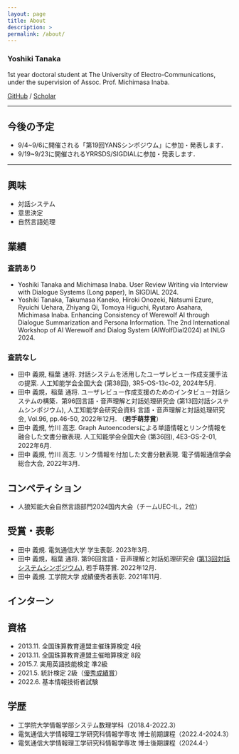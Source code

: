 ```yaml
---
layout: page
title: About
description: >
permalink: /about/
---
```


### Yoshiki Tanaka

1st year doctoral student at The University of Electro-Communications, under the supervision of Assoc. Prof. Michimasa Inaba.

[GitHub](https://github.com/yoshi-chanaka) / [Scholar](https://scholar.google.co.jp/citations?view_op=list_works&hl=ja&user=QkKVktkAAAAJ)

---
## 今後の予定
- 9/4~9/6に開催される「第19回YANSシンポジウム」に参加・発表します．
- 9/19~9/23に開催されるYRRSDS/SIGDIALに参加・発表します．

---
## 興味
* 対話システム
* 意思決定
* 自然言語処理

## 業績

### 査読あり
* Yoshiki Tanaka and Michimasa Inaba. User Review Writing via Interview with Dialogue Systems (Long paper), In SIGDIAL 2024.
* Yoshiki Tanaka, Takumasa Kaneko, Hiroki Onozeki, Natsumi Ezure, Ryuichi Uehara, Zhiyang Qi, Tomoya Higuchi, Ryutaro Asahara, Michimasa Inaba. Enhancing Consistency of Werewolf AI through Dialogue Summarization and Persona Information. The 2nd International Workshop of AI Werewolf and Dialog System (AIWolfDial2024) at INLG 2024.

### 査読なし
* 田中 義規, 稲葉 通将. 対話システムを活用したユーザレビュー作成支援手法の提案. 人工知能学会全国大会 (第38回), 3R5-OS-13c-02, 2024年5月.
* 田中 義規，稲葉 通将. ユーザレビュー作成支援のためのインタビュー対話システムの構築．第96回言語・音声理解と対話処理研究会 (第13回対話システムシンポジウム), 人工知能学会研究会資料 言語・音声理解と対話処理研究会, Vol.96, pp.46-50, 2022年12月. （**若手萌芽賞**）
* 田中 義規, 竹川 高志. Graph Autoencodersによる単語情報とリンク情報を融合した文書分散表現. 人工知能学会全国大会 (第36回), 4E3-GS-2-01, 2022年6月.
* 田中 義規, 竹川 高志. リンク情報を付加した文書分散表現. 電子情報通信学会総合大会, 2022年3月.

## コンペティション
* 人狼知能大会自然言語部門2024国内大会（チームUEC-IL，2位）

## 受賞・表彰
* 田中 義規. 電気通信大学 学生表彰. 2023年3月.
* 田中 義規，稲葉 通将. 第96回言語・音声理解と対話処理研究会 ([第13回対話システムシンポジウム](https://jsai-slud.github.io/sig-slud/archive/award.html)), 若手萌芽賞. 2022年12月.
* 田中 義規. 工学院大学 成績優秀者表彰. 2021年11月.



## インターン

## 資格
* 2013.11. 全国珠算教育連盟主催珠算検定 4段
* 2013.11. 全国珠算教育連盟主催暗算検定 8段
* 2015.7. 実用英語技能検定 準2級
* 2021.5. 統計検定 2級（[優秀成績賞](https://static.toukei-kentei.jp/wp-content/uploads/20220819031327/cbt_exc2021_grade2-20220819031327-20220819031327.pdf)）
* 2022.6. 基本情報技術者試験

## 学歴
* 工学院大学情報学部システム数理学科（2018.4-2022.3）
* 電気通信大学情報理工学研究科情報学専攻 博士前期課程（2022.4-2024.3）
* 電気通信大学情報理工学研究科情報学専攻 博士後期課程（2024.4-）

